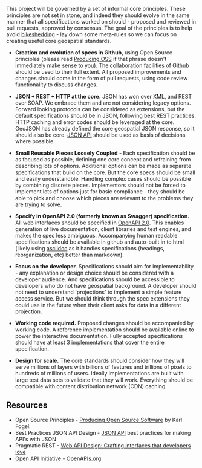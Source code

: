This project will be governed by a set of informal core principles. These principles are not set in stone, and indeed they should evolve in the same manner that all specifications worked on should - proposed and reviewed in pull requests, approved by consensus. The goal of the principles is to help avoid [bikeshedding](http://bikeshed.org/) - lay down some meta-rules so we can focus on creating useful core geospatial standards.

* **Creation and evolution of specs in Github**, using Open Source principles (please read [Producing OSS](http://producingoss.com/) if that phrase doesn't immediately make sense to you). The collaboration facilities of Github should be used to their full extent. All proposed improvements and changes should come in the form of pull requests, using code review functionality to discuss changes.

* **JSON + REST + HTTP at the core.** JSON has won over XML, and REST over SOAP. We embrace them and are not considering legacy options. Forward looking protocols can be considered as extensions, but the default specifications should be in JSON, following best REST practices. HTTP caching and error codes should be leveraged at the core. GeoJSON has already defined the core geospatial JSON response, so it should also be core. [JSON API](http://jsonapi.org/) should be used as basis of decisions where possible.

* **Small Reusable Pieces Loosely Coupled** - Each specification should be as focused as possible, defining one core concept and refraining from describing lots of options. Additional options can be made as separate specifications that build on the core. But the core specs should be small and easily understandble. Handling complex cases should be possible by combining discrete pieces. Implementors should not be forced to implement lots of options just for basic compliance - they should be able to pick and choose which pieces are relevant to the problems they are trying to solve.

* **Specify in OpenAPI 2.0 (formerly known as Swagger) specification.** All web interfaces should be specified in [OpenAPI 2.0](https://github.com/OAI/OpenAPI-Specification/blob/master/versions/2.0.md). This enables generation of live documentation, client libraries and test engines, and makes the spec less ambiguous. Accompanying human readable specifications should be available in github and auto-built in to html (likely using [asciidoc](http://asciidoc.org/) as it handles specifications (headings, reorganization, etc) better than markdown).

* **Focus on the developer**. Specifications should aim for implementability - any explanation or design choice should be considered with a developer audience. And specifications should be accessible to developers who do not have geospatial background. A developer should not need to understand 'projections' to implement a simple feature access service. But we should think through the spec extensions they could use in the future when their client asks for data in a different projection.

* **Working code required.** Proposed changes should be accompanied by working code. A reference implementation should be available online to power the interactive documentation. Fully accepted specifications should have at least 3 implementations that cover the entire specification.

* **Design for scale.** The core standards should consider how they will serve millions of layers with billions of features and trillions of pixels to hundreds of millions of users. Ideally implementations are built with large test data sets to validate that they will work. Everything should be compatible with content distribution network (CDN) caching.

## Resources

* Open Source Principles - [Producing Open Source Software](http://producingoss.org) by Karl Fogel.
* Best Practices JSON API Design - [JSON API](http://jsonapi.org/) best practices for making API's with JSON
* Pragmatic REST - [Web API Design: Crafting interfaces that developers love](https://pages.apigee.com/rs/apigee/images/api-design-ebook-2012-03.pdf)
* Open API Initiative - [OpenAPIs.org](https://openapis.org/)
